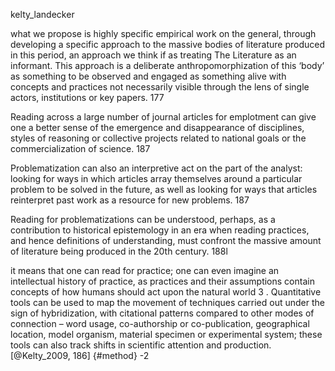 kelty_landecker

what we propose is highly specific empirical work on the general, through developing a specific approach to the massive bodies of literature produced in this period, an approach we think if as treating The Literature as an informant. This approach is a deliberate anthropomorphization of this ‘body’ as something to be observed and engaged as something alive with concepts and practices not necessarily visible through the lens of single actors, institutions or key papers. 177 

Reading across a large number of journal articles for emplotment can give one a better sense of the emergence and disappearance of disciplines, styles of reasoning or collective projects related to national goals or the commercialization of science. 187

Problematization can also an interpretive act on the part of the analyst: looking for ways in which articles array themselves around a particular problem to be solved in the future, as well as looking for ways that articles reinterpret past work as a resource for new problems. 187

Reading for problematizations can be understood, perhaps, as a contribution to historical epistemology in an era when reading practices, and hence definitions of understanding, must confront the massive amount of literature being produced in the 20th century. 188l

it means that one can read for practice; one can even imagine an intellectual history of practice, as practices and their assumptions contain concepts of how humans should act upon the natural world 3 . Quantitative tools can be used to map the movement of techniques carried out under the sign of hybridization, with citational patterns compared to other modes of connection – word usage, co-authorship or co-publication, geographical location, model organism, material specimen or experimental system; these tools can also track shifts in scientific attention and production. [@Kelty_2009, 186] {#method} -2

